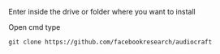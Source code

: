 

Enter inside the drive or folder where you want to install

Open cmd type 
```
git clone https://github.com/facebookresearch/audiocraft
```
